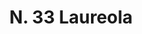 ---
title: "N. 33 Laureola"
permalink: "/edition/plant033/"
plant-name: "N. 33"
plant-number: "033"
plant-xml: "/assets/xml/plant033.xml"
plant-img1: "/assets/img/plant033_verso.jpg"
plant-img2: "/assets/img/plant033.jpg"
plant-title: "N. 33 Laureola"
plant-taxon-link: "http://www.worldfloraonline.org/taxon/wfo-0000637701"
plant-taxon-content: "[Daphne Laureola L.]"
layout: single-xml
---
